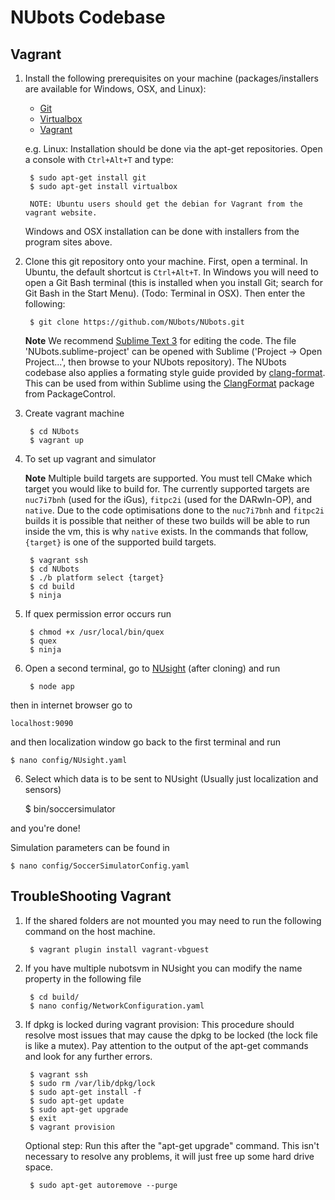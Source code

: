 NUbots Codebase
==========================

Vagrant
--------


1. Install the following prerequisites on your machine (packages/installers are available for Windows, OSX, and Linux):
    * [Git][]
    * [Virtualbox][]
    * [Vagrant][]

    e.g. Linux: Installation should be done via the apt-get repositories. Open a console with `Ctrl+Alt+T` and type:

        $ sudo apt-get install git
        $ sudo apt-get install virtualbox

        NOTE: Ubuntu users should get the debian for Vagrant from the vagrant website.

    Windows and OSX installation can be done with installers from the program sites above.


2. Clone this git repository onto your machine. First, open a terminal. In Ubuntu, the default shortcut is `Ctrl+Alt+T`. In Windows you will need to open a Git Bash terminal (this is installed when you install Git; search for Git Bash in the Start Menu). (Todo: Terminal in OSX). Then enter the following:

        $ git clone https://github.com/NUbots/NUbots.git

    **Note** We recommend [Sublime Text 3][] for editing the code. The file 'NUbots.sublime-project' can be opened with Sublime ('Project -> Open Project...', then browse to your NUbots repository).
    The NUbots codebase also applies a formating style guide provided by [clang-format][].
    This can be used from within Sublime using the [ClangFormat][] package from PackageControl.

3. Create vagrant machine

        $ cd NUbots
        $ vagrant up

4. To set up vagrant and simulator

    **Note** Multiple build targets are supported. You must tell CMake which target you would like to build for.
    The currently supported targets are `nuc7i7bnh` (used for the iGus), `fitpc2i` (used for the DARwIn-OP), and `native`.
    Due to the code optimisations done to the `nuc7i7bnh` and `fitpc2i` builds it is possible that neither of these two builds will be able to run inside the vm, this is why `native` exists.
    In the commands that follow, `{target}` is one of the supported build targets.

        $ vagrant ssh
        $ cd NUbots
        $ ./b platform select {target}
        $ cd build
        $ ninja

4. If quex permission error occurs run

        $ chmod +x /usr/local/bin/quex
        $ quex
        $ ninja

5. Open a second terminal, go to [NUsight][] (after cloning) and run

        $ node app

then in internet browser go to

    localhost:9090

and then localization window
go back to the first terminal and run

    $ nano config/NUsight.yaml

6. Select which data is to be sent to NUsight (Usually just localization and sensors)

    $ bin/soccersimulator

and you're done!

Simulation parameters can be found in

    $ nano config/SoccerSimulatorConfig.yaml

TroubleShooting Vagrant
--------
1. If the shared folders are not mounted you may need to run the following command on the host machine.

        $ vagrant plugin install vagrant-vbguest

2. If you have multiple nubotsvm in NUsight you can modify the name property in the following file

        $ cd build/
        $ nano config/NetworkConfiguration.yaml

3. If dpkg is locked during vagrant provision:
   This procedure should resolve most issues that may cause the dpkg to be locked (the lock file is like a mutex).
   Pay attention to the output of the apt-get commands and look for any further errors.

        $ vagrant ssh
        $ sudo rm /var/lib/dpkg/lock
        $ sudo apt-get install -f
        $ sudo apt-get update
        $ sudo apt-get upgrade
        $ exit
        $ vagrant provision

   Optional step:
   Run this after the "apt-get upgrade" command.
   This isn't necessary to resolve any problems, it will just free up some hard drive space.

        $ sudo apt-get autoremove --purge

[NUbots]:                 http://nubots.net/                                      "NUbots"
[NUClear]:                https://github.com/Fastcode/NUClear                     "NUClear"
[NUsight]:                https://github.com/NUbots/NUsight                       "NUsight web robot debugger"
[Sublime Text 3]:         http://www.sublimetext.com/                             "Sublime Text 3"
[Homebrew]:               http://brew.sh/                                         "Homebrew"
[Git]:                    https://git-scm.com/                                    "Git version control"
[Vagrant]:                https://www.vagrantup.com/                              "Virtual machine wrapper"
[VirtualBox]:             https://www.virtualbox.org/                             "Virtual machine"
[clang-format]:           https://clang.llvm.org/docs/ClangFormat.html            "Clang Format"
[ClangFormat]:            https://packagecontrol.io/packages/Clang%20Format       "Clang Format"
